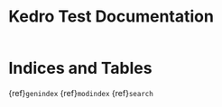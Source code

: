# Kedro Test Documentation

```{include} contents.md
```

# Indices and Tables
{ref}`genindex`
{ref}`modindex`
{ref}`search`
